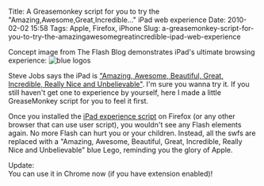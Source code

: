 Title: A Greasemonkey script for you to try the "Amazing,Awesome,Great,Incredible..." iPad web experience
Date: 2010-02-02 15:58
Tags: Apple, Firefox, iPhone
Slug: a-greasemonkey-script-for-you-to-try-the-amazingawesomegreatincredible-ipad-web-experience

Concept image from The Flash Blog demonstrates iPad's ultimate
browsing experience:
![blue logos](/files/2010/Aviary-theflashblog-com-Picture-1.png)

Steve Jobs says the iPad is ["Amazing, Awesome, Beautiful, Great,
Incredible, Really Nice and Unbelievable"](http://gizmodo.com/5461445/the-apple-ipad-keynote-in-3-minutes-of-adjectives). I'm sure you wanna try it.
If you still haven't get one to experience by yourself, here I made a
little GreaseMonkey script for you to feel it first.

Once you installed the [iPad experience script][] on Firefox (or any
other browser that can use user script), you wouldn't see any Flash
elements again. No more Flash can hurt you or your children. Instead,
all the swfs are replaced with a "Amazing, Awesome, Beautiful, Great,
Incredible, Really Nice and Unbelievable" blue Lego, reminding you the
glory of Apple.

Update:  
You can use it in Chrome now (if you have extension enabled)!

  [iPad experience script]: http://userscripts.org/scripts/show/67828

